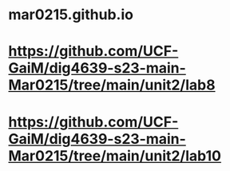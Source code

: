 # mar0215.github.io
# https://github.com/UCF-GaiM/dig4639-s23-main-Mar0215/tree/main/unit2/lab8
# https://github.com/UCF-GaiM/dig4639-s23-main-Mar0215/tree/main/unit2/lab10
